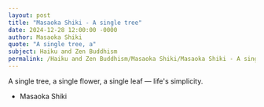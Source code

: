 ```yaml
---
layout: post
title: "Masaoka Shiki - A single tree"
date: 2024-12-28 12:00:00 -0000
author: Masaoka Shiki
quote: "A single tree, a"
subject: Haiku and Zen Buddhism
permalink: /Haiku and Zen Buddhism/Masaoka Shiki/Masaoka Shiki - A single tree
---
```


A single tree, a
single flower, a single leaf —
life's simplicity.


- Masaoka Shiki

